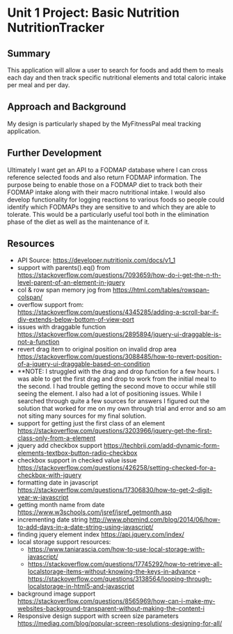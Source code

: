 # Unit 1 Project: Basic Nutrition NutritionTracker

## Summary
This application will allow a user to search for foods and add them to meals each day and then track specific nutritional elements and total caloric intake per meal and per day.

## Approach and Background
My design is particularly shaped by the MyFitnessPal meal tracking application.

## Further Development
Ultimately I want get an API to a FODMAP database where I can cross reference selected foods and also return FODMAP information. The purpose being to enable those on a FODMAP diet to track both their FODMAP intake along with their macro nutritional intake. I would also develop functionality for logging reactions to various foods so people could identify which FODMAPs they are sensitive to and which they are able to tolerate. This would be a particularly useful tool both in the elimination phase of the diet as well as the maintenance of it.

## Resources

- API Source: https://developer.nutritionix.com/docs/v1_1
- support with parents().eq() from https://stackoverflow.com/questions/7093659/how-do-i-get-the-n-th-level-parent-of-an-element-in-jquery
- col & row span memory jog from https://html.com/tables/rowspan-colspan/
- overflow support from: https://stackoverflow.com/questions/4345285/adding-a-scroll-bar-if-div-extends-below-bottom-of-view-port
- issues with draggable function https://stackoverflow.com/questions/2895894/jquery-ui-draggable-is-not-a-function
- revert drag item to original position on invalid drop area https://stackoverflow.com/questions/3088485/how-to-revert-position-of-a-jquery-ui-draggable-based-on-condition
- **NOTE: I struggled with the drag and drop function for a few hours. I was able to get the first drag and drop to work from the initial meal to the second. I had trouble getting the second move to occur while still seeing the element. I also had a lot of positioning issues. While I searched through quite a few sources for answers I figured out the solution that worked for me on my own through trial and error and so am not siting many sources for my final solution.
- support for getting just the first class of an element https://stackoverflow.com/questions/3203966/jquery-get-the-first-class-only-from-a-element
- jquery add checkbox support https://techbrij.com/add-dynamic-form-elements-textbox-button-radio-checkbox
- checkbox support in checked value issue https://stackoverflow.com/questions/426258/setting-checked-for-a-checkbox-with-jquery
- formatting date in javascript https://stackoverflow.com/questions/17306830/how-to-get-2-digit-year-w-javascript
- getting month name from date https://www.w3schools.com/jsref/jsref_getmonth.asp
- incrementing date string http://www.phpmind.com/blog/2014/06/how-to-add-days-in-a-date-string-using-javascript/
- finding jquery element index https://api.jquery.com/index/
- local storage support resources:
  - https://www.taniarascia.com/how-to-use-local-storage-with-javascript/
  - https://stackoverflow.com/questions/17745292/how-to-retrieve-all-localstorage-items-without-knowing-the-keys-in-advance
  -https://stackoverflow.com/questions/3138564/looping-through-localstorage-in-html5-and-javascript
- background image support https://stackoverflow.com/questions/8565969/how-can-i-make-my-websites-background-transparent-without-making-the-content-i
- Responsive design support with screen size parameters https://mediag.com/blog/popular-screen-resolutions-designing-for-all/
